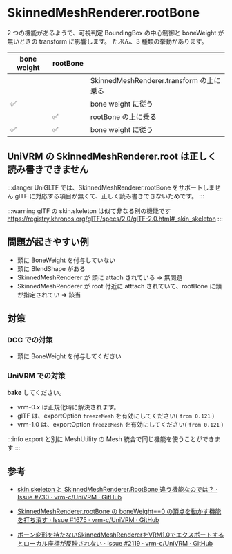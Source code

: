 # SkinnedMeshRenderer.rootBone

2 つの機能があるようで、可視判定 BoundingBox の中心制御と boneWeight が無いときの transform に影響します。
たぶん、3 種類の挙動があります。

| bone weight | rootBone |                                          |
| ----------- | -------- | ---------------------------------------- |
|             |          | SkinnedMeshRenderer.transform の上に乗る |
| ✅          |          | bone weight に従う                       |
|             | ✅       | rootBone の上に乗る                      |
| ✅          | ✅       | bone weight に従う                       |

## UniVRM の SkinnedMeshRenderer.root は正しく読み書きできません

:::danger UniGLTF では、SkinnedMeshRenderer.rootBone をサポートしません
glTF に対応する項目が無くて、正しく読み書きできないためです。
:::

:::warning glTF の skin.skeleton は似て非なる別の機能です
https://registry.khronos.org/glTF/specs/2.0/glTF-2.0.html#_skin_skeleton
:::

## 問題が起きやすい例

- 頭に BoneWeight を付与していない
- 頭に BlendShape がある
- SkinnedMeshRenderer が 頭に attach されている => 無問題
- SkinnedMeshRenderer が root 付近に atttach されていて、rootBone に頭が指定されてい => 該当

## 対策

### DCC での対策

- 頭に BoneWeight を付与してください

### UniVRM での対策

**bake** してください。

- vrm-0.x は正規化時に解決されます。
- glTF は、exportOption `freezeMesh` を有効にしてください( `from 0.121` )
- vrm-1.0 は、exportOption `freezeMesh` を有効にしてください( `from 0.121` )

:::info export と別に MeshUtility の Mesh 統合で同じ機能を使うことができます
:::

## 参考

- [skin.skeleton と SkinnedMeshRenderer.RootBone 違う機能なのでは？ · Issue #730 · vrm-c/UniVRM · GitHub](https://github.com/vrm-c/UniVRM/issues/730)

- [SkinnedMeshRenderer.rootBone の boneWeight==0 の頂点を動かす機能を打ち消す · Issue #1675 · vrm-c/UniVRM · GitHub](https://github.com/vrm-c/UniVRM/issues/1675)

- [ボーン変形を持たないSkinnedMeshRendererをVRM1.0でエクスポートするとローカル座標が反映されない · Issue #2119 · vrm-c/UniVRM · GitHub](https://github.com/vrm-c/UniVRM/issues/2119)
